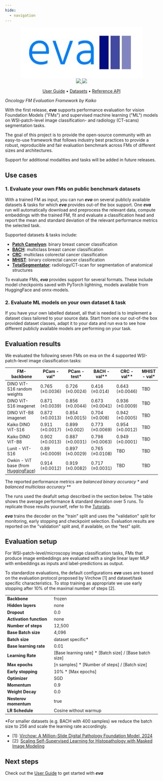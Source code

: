 ```yaml
---
hide:
  - navigation
---
```


<div align="center">

<img src="./images/eva-logo.png" width="400">

<br />


<a href="https://www.python.org/">
  <img src="https://img.shields.io/badge/-Python_3.11-blue?logo=python&logoColor=white" />
</a>
<a href="https://www.apache.org/licenses/LICENSE-2.0">
  <img src="https://img.shields.io/badge/License-Apache%202.0-blue.svg" />
</a>

<br />

<p align="center">
  <a href="user-guide">User Guide</a> •
  <a href="datasets">Datasets</a> •
  <a href="reference">Reference API</a>
</p>

</div>

_Oncology FM Evaluation Framework by Kaiko_

With the first release, ***eva*** supports performance evaluation for vision Foundation Models ("FMs") and supervised machine learning ("ML") models on WSI-patch-level image classification- and radiology (CT-scans) segmentation tasks.

The goal of this project is to provide the open-source community with an easy-to-use framework that follows industry best practices to provide a robust, reproducible and fair evaluation benchmark across FMs of different sizes and architectures.

Support for additional modalities and tasks will be added in future releases.

## Use cases

### 1. Evaluate your own FMs on public benchmark datasets

With a trained FM as input, you can run ***eva*** on several publicly available datasets & tasks for which ***eva*** provides out-of the box support. One ***eva*** run will automatically download and preprocess the relevant data, compute embeddings with the trained FM, fit and evaluate a classification head and report the mean and standard deviation of the relevant performance metrics the selected task.

Supported datasets & tasks include:

-	**[Patch Camelyon](datasets/patch_camelyon.md)**: binary breast cancer classification
-	**[BACH](datasets/bach.md)**: multiclass breast cancer classification
-	**[CRC](datasets/crc.md)**: multiclass colorectal cancer classification
-	**[MHIST](datasets/mhist.md)**: binary colorectal cancer classification
-	**[TotalSegmentator](datasets/total_segmentator.md)**: radiology/CT-scan for segmentation of anatomical structures

To evaluate FMs, ***eva*** provides support for several formats. These include model checkpoints saved with PyTorch lightning, models available from HuggingFace and onnx-models.


### 2. Evaluate ML models on your own dataset & task

If you have your own labelled dataset, all that is needed is to implement a dataset class tailored to your source data. Start from one our out-of-the box provided dataset classes, adapt it to your data and run eva to see how different publicly available models are performing on your task.

## Evaluation results

We evaluated the following seven FMs on eva on the 4 supported WSI-patch-level image classification tasks:

| FM-backbone                                                                | PCam - val*      | PCam - test*    | BACH - val**    | CRC - val**      | MHIST - val* |
|----------------------------------------------------------------------------|------------------|-----------------|-----------------|------------------|--------------|
| DINO ViT-S16 random weights                                                | 0.765 (±0.0036)  | 0.726 (±0.0024) | 0.416 (±0.014)  | 0.643 (±0.0046)	 | TBD          |
| DINO ViT-S16 imagenet                                                      | 0.871 (±0.0039)  | 0.856 (±0.0044) | 0.673 (±0.0041) | 0.936 (±0.0009)  | TBD          |
| DINO ViT-B8 imagenet	                                                      | 0.872 (±0.0013)  | 0.854 (±0.0015) | 0.704 (±0.008)  | 0.942 (±0.0005)  | TBD          |
| Kaiko DINO ViT-S16	                                                        | 0.911 (±0.0017)  | 0.899 (±0.002)  | 0.773 (±0.0069) | 0.954 (±0.0012)  | TBD          |
| Kaiko DINO ViT-B8                                                          | 0.902 (±0.0013)  | 0.887 (±0.0031) | 0.798 (±0.0063) | 0.949 (±0.0001)  | TBD          | 
| Lunit - ViT-S16                                                            | 0.89 (±0.0009)   | 0.897 (±0.0029) | 0.765 (±0.0108) | TBD              | TBD          | 
| Owkin - ViT base (from [HuggingFace](https://huggingface.co/owkin/phikon)) | 	0.914 (±0.0012) | 0.919 (±0.0082) | 0.717 (±0.0031) | TBD              | TBD          | 

The reported performance metrics are *balanced binary accuracy* * and *balanced multiclass accuracy* **

The runs used the deafult setup described in the section below. The table shows the average performance & standard deviation over 5 runs. To replicate those results yourself, refer to the [Tutorials](user-guide/tutorials.md).

***eva*** trains the decoder on the "train" split and uses the "validation" split for monitoring, early stopping and checkpoint selection. Evaluation results are reported on the "validation" split and, if available, on the "test" split.

## Evaluation setup

For WSI-patch-level/microscopy image classification tasks, FMs that produce image embeddings are evaluated with a single linear layer MLP with embeddings as inputs and label-predictions as output.

To standardize evaluations, the default configurations ***eva*** uses are based on the evaluation protocol proposed by Virchow [1] and dataset/task specific characteristics. To stop training as appropriate we use early stopping after 10% of the maximal number of steps [2].

|                         |                           |
|-------------------------|---------------------------|
| **Backbone**            | frozen                    |
| **Hidden layers**       | none                      |
| **Dropout**             | 0.0                       |
| **Activation function** | none                      |
| **Number of steps**     | 12,500                    |
| **Base Batch size**     | 4,096                     |
| **Batch size**          | dataset specific*         |
| **Base learning rate**  | 0.01                      |
| **Learning Rate**       | [Base learning rate] * [Batch size] / [Base batch size]   |
| **Max epochs**          | [n samples] * [Number of steps] /  [Batch size]  |
| **Early stopping**      | 10% * [Max epochs]  |
| **Optimizer**           | SGD                       |
| **Momentum**            | 0.9                       |
| **Weight Decay**        | 0.0                       |
| **Nesterov momentum**   | true                      |
| **LR Schedule**         | Cosine without warmup     |

*For smaller datasets (e.g. BACH with 400 samples) we reduce the batch size to 256 and scale the learning rate accordingly.

- [1]: [Virchow: A Million-Slide Digital Pathology Foundation Model, 2024](https://arxiv.org/pdf/2309.07778.pdf)
- [2]: [Scaling Self-Supervised Learning for Histopathology with Masked Image Modeling](https://www.medrxiv.org/content/10.1101/2023.07.21.23292757v1.full.pdf)

## Next steps

Check out the [User Guide](user-guide/index.md) to get started with ***eva***
